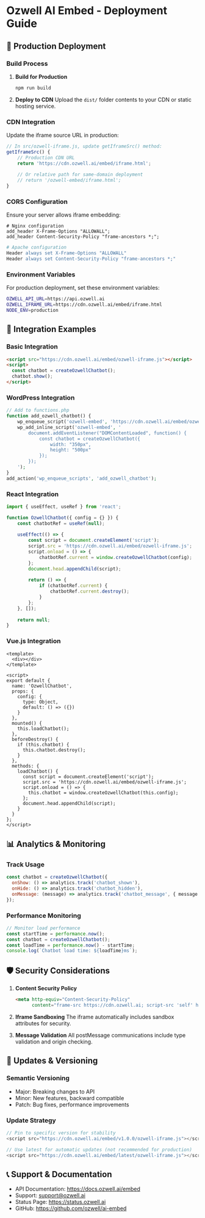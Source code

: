 # Ozwell AI Embed - Deployment Guide

## 🚀 Production Deployment

### Build Process

1. **Build for Production**
   ```bash
   npm run build
   ```

2. **Deploy to CDN**
   Upload the `dist/` folder contents to your CDN or static hosting service.

### CDN Integration

Update the iframe source URL in production:

```javascript
// In src/ozwell-iframe.js, update getIframeSrc() method:
getIframeSrc() {
    // Production CDN URL
    return 'https://cdn.ozwell.ai/embed/iframe.html';
    
    // Or relative path for same-domain deployment
    // return '/ozwell-embed/iframe.html';
}
```

### CORS Configuration

Ensure your server allows iframe embedding:

```nginx
# Nginx configuration
add_header X-Frame-Options "ALLOWALL";
add_header Content-Security-Policy "frame-ancestors *;";
```

```apache
# Apache configuration
Header always set X-Frame-Options "ALLOWALL"
Header always set Content-Security-Policy "frame-ancestors *;"
```

### Environment Variables

For production deployment, set these environment variables:

```bash
OZWELL_API_URL=https://api.ozwell.ai
OZWELL_IFRAME_URL=https://cdn.ozwell.ai/embed/iframe.html
NODE_ENV=production
```

## 🔧 Integration Examples

### Basic Integration
```html
<script src="https://cdn.ozwell.ai/embed/ozwell-iframe.js"></script>
<script>
  const chatbot = createOzwellChatbot();
  chatbot.show();
</script>
```

### WordPress Integration
```php
// Add to functions.php
function add_ozwell_chatbot() {
    wp_enqueue_script('ozwell-embed', 'https://cdn.ozwell.ai/embed/ozwell-iframe.js', array(), '1.0.0', true);
    wp_add_inline_script('ozwell-embed', '
        document.addEventListener("DOMContentLoaded", function() {
            const chatbot = createOzwellChatbot({
                width: "350px",
                height: "500px"
            });
        });
    ');
}
add_action('wp_enqueue_scripts', 'add_ozwell_chatbot');
```

### React Integration
```jsx
import { useEffect, useRef } from 'react';

function OzwellChatbot({ config = {} }) {
    const chatbotRef = useRef(null);
    
    useEffect(() => {
        const script = document.createElement('script');
        script.src = 'https://cdn.ozwell.ai/embed/ozwell-iframe.js';
        script.onload = () => {
            chatbotRef.current = window.createOzwellChatbot(config);
        };
        document.head.appendChild(script);
        
        return () => {
            if (chatbotRef.current) {
                chatbotRef.current.destroy();
            }
        };
    }, []);
    
    return null;
}
```

### Vue.js Integration
```vue
<template>
  <div></div>
</template>

<script>
export default {
  name: 'OzwellChatbot',
  props: {
    config: {
      type: Object,
      default: () => ({})
    }
  },
  mounted() {
    this.loadChatbot();
  },
  beforeDestroy() {
    if (this.chatbot) {
      this.chatbot.destroy();
    }
  },
  methods: {
    loadChatbot() {
      const script = document.createElement('script');
      script.src = 'https://cdn.ozwell.ai/embed/ozwell-iframe.js';
      script.onload = () => {
        this.chatbot = window.createOzwellChatbot(this.config);
      };
      document.head.appendChild(script);
    }
  }
};
</script>
```

## 📊 Analytics & Monitoring

### Track Usage
```javascript
const chatbot = createOzwellChatbot({
  onShow: () => analytics.track('chatbot_shown'),
  onHide: () => analytics.track('chatbot_hidden'),
  onMessage: (message) => analytics.track('chatbot_message', { message })
});
```

### Performance Monitoring
```javascript
// Monitor load performance
const startTime = performance.now();
const chatbot = createOzwellChatbot();
const loadTime = performance.now() - startTime;
console.log(`Chatbot load time: ${loadTime}ms`);
```

## 🛡️ Security Considerations

1. **Content Security Policy**
   ```html
   <meta http-equiv="Content-Security-Policy" 
         content="frame-src https://cdn.ozwell.ai; script-src 'self' https://cdn.ozwell.ai;">
   ```

2. **Iframe Sandboxing**
   The iframe automatically includes sandbox attributes for security.

3. **Message Validation**
   All postMessage communications include type validation and origin checking.

## 🔄 Updates & Versioning

### Semantic Versioning
- Major: Breaking changes to API
- Minor: New features, backward compatible
- Patch: Bug fixes, performance improvements

### Update Strategy
```javascript
// Pin to specific version for stability
<script src="https://cdn.ozwell.ai/embed/v1.0.0/ozwell-iframe.js"></script>

// Use latest for automatic updates (not recommended for production)
<script src="https://cdn.ozwell.ai/embed/latest/ozwell-iframe.js"></script>
```

## 📞 Support & Documentation

- API Documentation: https://docs.ozwell.ai/embed
- Support: support@ozwell.ai
- Status Page: https://status.ozwell.ai
- GitHub: https://github.com/ozwell/ai-embed
